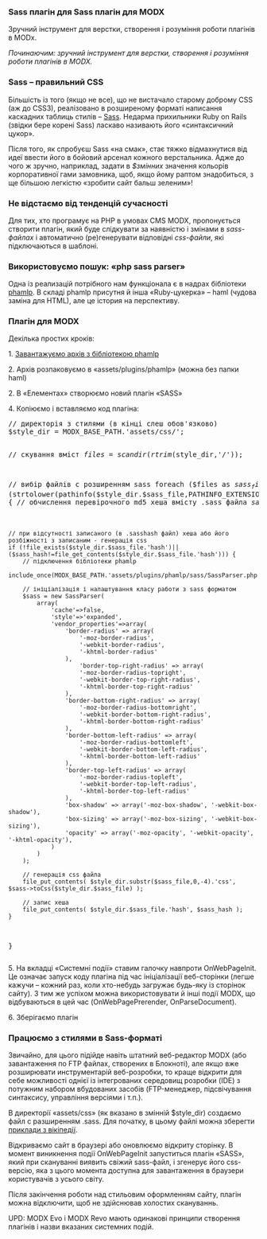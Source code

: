 
<meta http-equiv="Content-Type" content="text/html; charset=utf-8">
<h3>Sass плагін для Sass плагін для MODX</h3>
Зручний інструмент для верстки, створення і розуміння роботи плагінів в MODx.
<p><i>Починаючим: зручний інструмент для верстки, створення і розуміння роботи плагінів в MODX.</i></p>
<h3 class="sub-header text-bold">Sass – правильний CSS</h3>
<p>Більшість із того (якщо не все), що не вистачало старому доброму CSS (аж до CSS3), реалізовано в розширеному форматі написання каскадних таблиць стилів – <a href="http://ru.wikipedia.org/wiki/Sass" target="_blank">Sass</a>. Недарма прихильники Ruby on Rails (звідки бере корені Sass) ласкаво називають його «синтаксичний цукор».</p>
<p>Після того, як спробуєш Sass «на смак», стає тяжко відмахнутися від идеї ввести його в бойовий арсенал кожного верстальника. Адже до чого ж зручно, наприклад, задати в <i>$змінних</i> значення кольорів корпоративної гами замовника, щоб, якщо йому раптом знадобиться, з ще більшою легкістю «зробити сайт бальш зеленим»!</p>
<h3 class="sub-header text-bold">Не відстаємо від тенденцій сучасності</h3>
<p>Для тих, хто програмує на PHP в умовах CMS MODX, пропонується створити плагін, який буде слідкувати за наявністю і змінами в <i>sass-файлах</i> і автоматично (ре)генерувати відповідні <i>css-файли</i>, які підключаються в шаблоні.</p>
<h3 class="sub-header text-bold">Використовуємо пошук: «php sass parser»</h3>
<p>Одна із реализацій потрібного нам функціонала є в надрах бібліотеки <a href="http://code.google.com/p/phamlp/">phamlp</a>. В складі phamlp присутня й інша «Ruby-цукерка» – haml (чудова заміна для HTML), але це істория на перспективу.</p>
<h3 class="sub-header text-bold">Плагін для MODX</h3> 
<p>Декілька простих кроків:</p>
<p>1. <a href="http://code.google.com/p/phamlp/downloads/detail?name=PHamlP_3.2.zip&amp;can=2&amp;q=">Завантажуємо архів з бібліотекою phamlp</a></p>
<p>2. Архів розпаковуємо в «assets/plugins/phamlp» (можна без папки haml)</p>
<p>2. В «Елементах» створюємо новий плагін «SASS»</p>
<p>4. Копіюємо і вставляємо код плагіна:</p>
<pre class="brush: php;">
// директорія з стилями (в кінці слеш обов'язково)
$style_dir = MODX_BASE_PATH.'assets/css/'; 

// скування вміст
$files = scandir(rtrim($style_dir,'/'));

// вибір файлів с розширенням sass
foreach ($files as $sass_file)
if (is_file($style_dir.$sass_file) && (strtolower(pathinfo($style_dir.$sass_file,PATHINFO_EXTENSION))=='sass')) {
	// обчислення перевірочного md5 хеша вмісту .sass файла
	$sass_hash = hash('md5',file_get_contents($style_dir.$sass_file));

	// при відсутності записаного (в .sasshash файл) хеша або його розбіжності з записаним - генерація css
	if (!file_exists($style_dir.$sass_file.'hash')||($sass_hash!=file_get_contents($style_dir.$sass_file.'hash'))) {
		// підключення бібліотеки phamlp
		include_once(MODX_BASE_PATH.'assets/plugins/phamlp/sass/SassParser.php');

		// ініціалізація і налаштування класу работи з sass форматом 
		$sass = new SassParser(
			array(
				'cache'=>false,
				'style'=>'expanded',
				'vendor_properties'=>array(
					'border-radius' => array(
						'-moz-border-radius',
						'-webkit-border-radius',
						'-khtml-border-radius'
					),
						'border-top-right-radius' => array(
						'-moz-border-radius-topright',
						'-webkit-border-top-right-radius',
						'-khtml-border-top-right-radius'
					),
					'border-bottom-right-radius' => array(
						'-moz-border-radius-bottomright', 
						'-webkit-border-bottom-right-radius',
						'-khtml-border-bottom-right-radius'
					),
					'border-bottom-left-radius' => array(
						'-moz-border-radius-bottomleft',
						'-webkit-border-bottom-left-radius',
						'-khtml-border-bottom-left-radius'
					),
					'border-top-left-radius' => array(
						'-moz-border-radius-topleft',
						'-webkit-border-top-left-radius',
						'-khtml-border-top-left-radius'
					),
					'box-shadow' => array('-moz-box-shadow', '-webkit-box-shadow'),
					'box-sizing' => array('-moz-box-sizing', '-webkit-box-sizing'),
					'opacity' => array('-moz-opacity', '-webkit-opacity', '-khtml-opacity'),
				)
			)
		);

		// генерація css файла 
		file_put_contents( $style_dir.substr($sass_file,0,-4).'css', $sass->toCss($style_dir.$sass_file) );

		// запис хеша
		file_put_contents( $style_dir.$sass_file.'hash', $sass_hash );
	}
}
</pre>
<p>5. На вкладці «Системні події» ставим галочку навпроти OnWebPageInit. Це означає запуск коду плагіна під час ініціалізації веб-сторінки (легше кажучи – кожний раз, коли хто-небудь загружає будь-яку із сторінок сайту). З тим же успіхом можна використовувати й інші події MODX, що відбуваються в цей час (OnWebPagePrerender, OnParseDocument).</p>
<p>6. Зберігаємо плагін</p>
<h3 class="sub-header text-bold">Працюємо з стилями в Sass-форматі</h3>
<p>Звичайно, для цього підійде навіть штатний веб-редактор MODX (або завантаження по FTP файлах, створених в Блокноті), але якщо вже розширювати инструментарій веб-розробки, то краще відкрити для себе можливості однієї із інтегрованих середовищ розробки (IDE) з потужним набором вбудованих засобів (FTP-менеджер, підсвічування синтаксису, управління версіями і т.п.).</p>
<p>В директорії «assets/css» (як вказано в змінній $style_dir) создаємо файл с разширенням .sass. Для початку, в цьому файлі можна зберегти <a href="http://ru.wikipedia.org/wiki/Sass" target="_blank">приклади з вікіпедії</a>.</p>
<p>Відкриваємо сайт в браузері або оновлюємо відкриту сторінку. В момент виникнення події OnWebPageInit запуститься плагін «SASS», який при скануванні виявить свіжий sass-файл, і згенерує його css-версію, яка з цього момента доступна для завантаження в браузери користувачів з усього світу.</p>
<p>Після закінчення роботи над стильовим оформленням сайту, плагін можна відключити, щоб не здійснював холостих скануваннь.</p>
<p><span class="text-bold">UPD: MODX</span> Evo і MODX Revo мають одинакові принципи створення плагінів і назви вказаних системних подій.</p>
